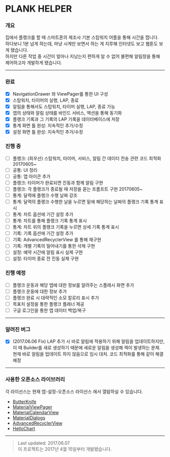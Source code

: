 PLANK HELPER
======================
### 개요
집에서 플랭크를 할 때 스마트폰의 제조사 기본 스탑워치 어플을 통해 시간을 잽니다.<br>
하다보니 1분 넘게 하는데, 마냥 시계만 보면서 하는 게 지루해 인터넷도 보고 웹툰도 보게 됐습니다.<br>
하지만 다른 작업 중 시간이 얼마나 지났는지 편하게 알 수 없어 불편해 알림창을 통해 제어하고자 개발하게 됐습니다.<br>

----------------------
### 완료
- [x] NavigationDrawer 와 ViewPager를 통한 UI 구성
- [x] 스탑워치, 타이머의 실행, LAP, 종료 
- [x] 알림을 통해서도 스탑워치, 타이머 실행, LAP, 종료 가능
- [x] 앱의 상태와 알림 상태를 바인드 서비스, 액션을 통해 동기화 
- [x] 플랭크 기록과 그 기록의 LAP 기록을 데이터베이스에 저장
- [x] 통계 화면 틀 완성: 지속적인 추가/수정
- [x] 설정 화면 틀 완성: 지속적인 추가/수정

### 진행 중
- [ ] 플랭크: (최우선) 스탑워치, 타이머, 서비스, 알림 간 데이터 전송 관련 코드 최적화 20170605~
- [ ] 공통: UI 정리
- [ ] 공통: 앱 아이콘 추가
- [ ] 플랭크: 타이머가 완료되면 진동과 함께 알림 구현
- [ ] 플랭크: 각 플랭크가 종료될 때 저장을 묻는 프롬프트 구현 20170605~
- [ ] 통계: 달력에 플랭크 수행 날짜 강조
- [ ] 통계: 달력의 플랭크 수행한 날을 누르면 밑에 해당하는 날짜의 플랭크 기록 통계 표시
- [ ] 통계: 차트 옵션에 기간 설정 추가
- [ ] 통계: 차트를 통해 플랭크 기록 통계 표시
- [ ] 통계: 차트 위의 플랭크 기록을 누르면 상세 기록 통계 표시
- [ ] 기록: 기록 옵션에 기간 설정 추가
- [ ] 기록: AdvancedRecyclerView 를 통해 재구현
- [ ] 기록: 개별 기록의 밀어내기를 통한 삭제 구현
- [ ] 설정: 예약 시간에 알림 표시 실제 구현
- [ ] 설정: 타이머 종료 전 진동 실제 구현

### 진행 예정
- [ ] 플랭크 운동과 해당 앱에 대한 정보를 알려주는 스플래시 화면 추가
- [ ] 플랭크 운동에 대한 정보 추가
- [ ] 플랭크 완료 시 대략적인 소모 칼로리 표시 추가
- [ ] 목표치 설정을 통한 플랭크 플래너 제공
- [ ] 구글 로그인을 통한 앱 데이터 백업/복구
----------------------
### 알려진 버그
- [x] (2017.06.06 Fix) LAP 추가 시 바로 알림에 적용하기 위해 알림을 업데이트하지만, 이 때 Builder를 새로 생성하기 때문에 새로운 알림을 생성해 렉이 발생하는 문제. 현재 바로 알림을 업데이트 하지 않음으로 임시 대처. 코드 최적화를 통해 같이 해결 예정
----------------------
### 사용한 오픈소스 라이브러리 
각 라이선스는 현재 앱-설정-오픈소스 라이선스 에서 열람하실 수 있습니다.
- [ButterKnife](https://github.com/JakeWharton/butterknife)
- [MaterialViewPager](https://github.com/florent37/MaterialViewPager)
- [MaterialCalendarView](https://github.com/prolificinteractive/material-calendarview)
- [MaterialDialogs](https://github.com/afollestad/material-dialogs)
- [AdvancedRecyclerView](https://github.com/h6ah4i/android-advancedrecyclerview)
- [HelloChart](https://github.com/lecho/hellocharts-android)
----------------------
> Last updated: 2017.06.07<br>
> 이 프로젝트는 2017년 4월 15일부터 개발됐습니다.
